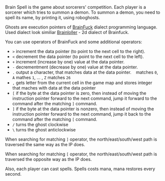 Brain Spell is the game about sorcerers' competition. Each player is a sorcerer which tries to summon a demon. To summon a demon, you need to spell its name, by printing it, using roboghosts.

Ghosts are execution pointers of [BrainFuck](http://en.wikipedia.org/wiki/Brainfuck) dialect programming language. Used dialect look similiar [Brainloller](http://esoteric.voxelperfect.net/wiki/Brainloller) - 2d dialect of Brainfuck.


You can use operators of BrainFuck and some additional operators:

 - `>` increment the data pointer (to point to the next cell to the right).
 - `<` decrement the data pointer (to point to the next cell to the left).
 - `+` increment (increase by one) value at the data pointer.
 - `-` decrementment (decrease by one) value at the data pointer.
 - `.` output a character, that matches data at the data pointer. ` ` matches `0`, `A` mathes `1`, ... , `Z` matches `26`
 - `,` gets letter from the current cell in the game map and stores integer that maches with data at the data pointer
 - `[` if the byte at the data pointer is zero, then instead of moving the instruction pointer forward to the next command, jump it forward to the command after the matching `]` command.
 - `]` if the byte at the data pointer is nonzero, then instead of moving the instruction pointer forward to the next command, jump it back to the command after the matching `[` command.
 - `/` turns the ghost clockwise
 - `\` turns the ghost anticlockwise

When searching for matching `]` operator, the north/east/south/west path is traversed the same way as the IP does.

When searching for matching `[` operator, the north/east/south/west path is traversed the opposite way as the IP does.

Also, each player can cast spells. Spells costs mana, mana restores every second.
